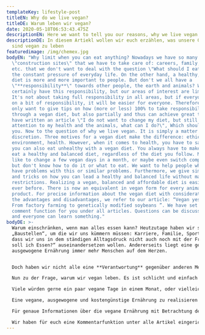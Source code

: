 ```yaml
---
templateKey: lifestyle-post
titleEN: Why do we live vegan?
titleDE: Warum leben wir vegan?
date: 2020-05-18T06:53:43.475Z
descriptionEN: Here we want to tell you our reasons, why we live vegan
descriptionDE: In diesem Artiekl wollen wir euch erzählen, was unsere Gründe
  sind vegan zu leben
featuredimage: /img/chemex.jpg
bodyEN: "Why limit when you can eat anything? Nowadays we have so many
  \"construction sites\" that we have to take care of: careers, family, sports
  etc. that we don't want to deal with the question \"What should I eat?\" In
  the constant pressure of everyday life. On the other hand, a healthy, balanced
  diet is more and more important to people. But don't we all have a
  \"**responsibility**\" towards other people, the earth and animals? We
  certainly have this responsibility, but our areas of interest are limited.
  It's not about taking full responsibility in all areas, but if everyone takes
  on a bit of responsibility, it will be easier for everyone. Therefore, we not
  only want to give tips on how (more or less) 100% to take responsibility
  through a vegan diet, but also partially and thus can achieve great things. We
  have written an article \"I do not want to change my diet, but still pay more
  attention to my health and the animals, what can I do?\", Which should help
  you. Now to the question of why we live vegan. It is simply a matter of
  discretion. Three motives for a vegan diet make the difference: ethics,
  environment, health. However, when it comes to health, you have to say that
  you can also eat unhealthy with a vegan diet. You always have to make sure to
  eat a healthy and balanced diet, regardless of the diet you follow. Many would
  like to change a few vegan days in a month, or maybe even switch completely,
  but don't know how to do it or what to eat. We want to help people who also
  have problems with this or similar problems. Furthermore, we give simple tips
  and tricks on how you can lead a healthy and balanced life without major
  restrictions. Realizing a vegan, balanced and affordable diet is easier than
  ever before. There is now an equivalent in vegan form for every animal
  product. For precise information about the vegan diet with consideration of
  the advantages and disadvantages, we refer to our article: “Vegan yes or no?
  From factory farming to genetically modified soybeans ”. We have set up a
  comment function for you under all articles. Questions can be discussed openly
  and everyone can learn something."
bodyDE: >-
  Warum einschränken, wenn man alles essen kann? Heutzutage haben wir so viele
  „Baustellen“, um die wir uns kümmern müssen: Karriere, Familie, Sport etc.,
  dass wir uns in dem ständigen Alltagsdruck nicht auch noch mit der Frage „Was
  soll ich Essen?“ auseinandersetzen wollen. Andererseits liegt eine gesunde,
  ausgewogene Ernährung immer mehr Menschen auf dem Herzen.  


  Doch haben wir nicht alle eine **Verantwortung** gegenüber anderen Menschen, der Erde und den Tieren? Gewiss haben wir diese Verantwortung, doch unsere Interessengebiete sind eingeschränkt. Es geht auch nicht darum, in allen Bereichen die volle Verantwortung zu übernehmen, aber wenn jeder ein bisschen Verantwortung übernimmt, dann fällt es allen leichter. Daher wollen wir nicht nur Tipps geben, wie man (mehr oder weniger) 100% durch eine vegane Ernährung Verantwortung übernimmt, sondern auch teilweise und damit auch schon Großes bewirken kann. Dazu haben wir einen Artikel „Ich will meine Ernährung nicht umstellen, aber dennoch mehr auf meine Gesundheit und die Tiere achten, was kann ich machen?“ verfasst, der euch dabei helfen soll.

  Nun zu der Frage, warum wir vegan leben. Es ist schlicht und einfach eine Ermessensfrage. Drei Beweggründe für eine vegane Ernährung machen den Unterschied: Ethik, Umwelt, Gesundheit. Wobei man bei dem Stichpunkt Gesundheit dazu sagen muss, dass man sich bei einer veganen Ernährung auch ungesund ernähren kann. Man muss immer darauf achten, sich gesund und ausgewogen zu ernähren, unabhängig davon, nach welcher Ernährungsform man lebt. 

  Viele würden gerne ein paar vegane Tage in einem Monat, oder vielleicht sogar komplett umsteigen, wissen aber nicht, wie sie das anstellen bzw. was sie essen sollen. Wir wollen Menschen, die auch damit oder ähnliche Probleme haben, helfen. Des Weiteren geben wir einfache Tipps und Tricks, wie ihr ein gesundes und ausgewogenes Leben führen könnt, ohne große Einschränkungen.

  Eine vegane, ausgewogene und kostengünstige Ernährung zu realisieren ist heutzutage so einfach wie nie zuvor. Für jedes tierische Produkt gibt es mittlerweile ein Äquivalent in veganer Form. 

  Für genaue Informationen über die vegane Ernährung mit Betrachtung der Vor- und Nachteile verweisen wir auf unseren Artikel: „Vegan ja oder nein? Von Massentierhaltung bis genmanipuliertes Soja“.

  Wir haben für euch eine Kommentarfunktion unter alle Artikel eingerichtet. So können Fragen offen diskutiert werden und jeder kann dabei was lernen.
---
```

